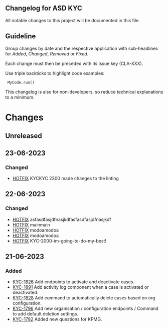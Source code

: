 ## Changelog for ASD KYC
All notable changes to this project will be documented in this file.

## Guideline
 
Group changes by date and the respective application with sub-headlines for _Added_, _Changed_, _Removed_ or _Fixed_.

Each change must then be preceded with its issue key (CLA-XXX).

Use triple backticks to highlight code examples:
```
 MyCode.run()
```

This changelog is also for non-developers, so reduce technical explanations to a minimum.

# Changes
## Unreleased

## 23-06-2023
### Changed
- [HOTFIX](https://linear.app/penneo/issue/HOTFIX) KYCKYC 2300 made changes to the linting

## 22-06-2023
### Changed
- [HOTFIX](https://linear.app/penneo/issue/HOTFIX) asfasdfasjdfnasjkdfasfasdfasjdfnasjkdf
- [HOTFIX](https://linear.app/penneo/issue/HOTFIX) mainmain
- [HOTFIX](https://linear.app/penneo/issue/HOTFIX) modoamodoa
- [HOTFIX](https://linear.app/penneo/issue/HOTFIX) modoamodoa
- [HOTFIX](https://linear.app/penneo/issue/HOTFIX) KYC-2000-im-going-to-do-my-best!

## 21-06-2023
### Added
- [KYC-1826](https://linear.app/asd/issue/KYC-1826) Add endpoints to activate and deactivate cases.
- [KYC-1891](https://linear.app/asd/issue/KYC-1891) Add activity log component when a case is activated or deactivated.
- [KYC-1828](https://linear.app/asd/issue/KYC-1865) Add command to automatically delete cases based on org configuration.
- [KYC-1796](https://linear.app/asd/issue/KYC-1865) Add new organisation / configuration endpoints / Command to add default deletion settings.
- [KYC-1782](https://linear.app/asd/issue/KYC-1782) Added new questions for KPMG.
